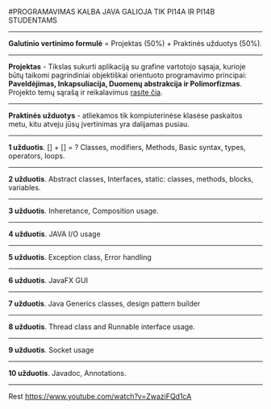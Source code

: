 #PROGRAMAVIMAS KALBA JAVA GALIOJA TIK PI14A IR PI14B STUDENTAMS
___
**Galutinio vertinimo formulė** = Projektas (50%) + Praktinės užduotys (50%).
___
**Projektas** - Tikslas sukurti aplikaciją su grafine vartotojo sąsaja, kurioje būtų taikomi pagrindiniai objektiškai orientuoto programavimo principai: 
**Paveldėjimas, Inkapsuliacija, Duomenų abstrakcija ir Polimorfizmas**. Projekto temų sąrašą ir reikalavimus <a href="https://github.com/eif-courses/Java/tree/master/U%C5%BDDUOTYS">rasite čia</a>.
___
**Praktinės užduotys** - atliekamos tik kompiuterinėse klasėse paskaitos metu, kitu atveju jūsų įvertinimas yra dalijamas pusiau.
___
**1 užduotis**. [] + [] = ? Classes, modifiers, Methods, Basic syntax, types, operators, loops.
___
**2 užduotis**. Abstract classes, Interfaces, static: classes, methods, blocks, variables.
___
**3 užduotis**. Inheretance, Composition usage.
___
**4 užduotis**. JAVA I/O usage
___
**5 užduotis**. Exception class, Error handling
___
**6 užduotis**. JavaFX GUI
___
**7 užduotis**. Java Generics classes, design pattern builder
___
**8 užduotis**. Thread class and Runnable interface usage.
___
**9 užduotis**. Socket usage 
___
**10 užduotis**. Javadoc, Annotations.
___

Rest https://www.youtube.com/watch?v=ZwaziFQd1cA
